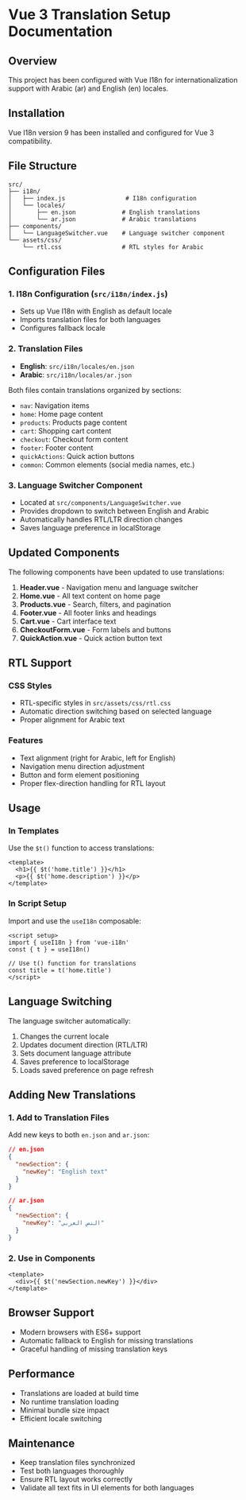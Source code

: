 # Vue 3 Translation Setup Documentation

## Overview
This project has been configured with Vue I18n for internationalization support with Arabic (ar) and English (en) locales.

## Installation
Vue I18n version 9 has been installed and configured for Vue 3 compatibility.

## File Structure
```
src/
├── i18n/
│   ├── index.js                 # I18n configuration
│   └── locales/
│       ├── en.json             # English translations
│       └── ar.json             # Arabic translations
├── components/
│   └── LanguageSwitcher.vue    # Language switcher component
└── assets/css/
    └── rtl.css                 # RTL styles for Arabic
```

## Configuration Files

### 1. I18n Configuration (`src/i18n/index.js`)
- Sets up Vue I18n with English as default locale
- Imports translation files for both languages
- Configures fallback locale

### 2. Translation Files
- **English**: `src/i18n/locales/en.json`
- **Arabic**: `src/i18n/locales/ar.json`

Both files contain translations organized by sections:
- `nav`: Navigation items
- `home`: Home page content
- `products`: Products page content
- `cart`: Shopping cart content
- `checkout`: Checkout form content
- `footer`: Footer content
- `quickActions`: Quick action buttons
- `common`: Common elements (social media names, etc.)

### 3. Language Switcher Component
- Located at `src/components/LanguageSwitcher.vue`
- Provides dropdown to switch between English and Arabic
- Automatically handles RTL/LTR direction changes
- Saves language preference in localStorage

## Updated Components

The following components have been updated to use translations:

1. **Header.vue** - Navigation menu and language switcher
2. **Home.vue** - All text content on home page
3. **Products.vue** - Search, filters, and pagination
4. **Footer.vue** - All footer links and headings
5. **Cart.vue** - Cart interface text
6. **CheckoutForm.vue** - Form labels and buttons
7. **QuickAction.vue** - Quick action button text

## RTL Support

### CSS Styles
- RTL-specific styles in `src/assets/css/rtl.css`
- Automatic direction switching based on selected language
- Proper alignment for Arabic text

### Features
- Text alignment (right for Arabic, left for English)
- Navigation menu direction adjustment
- Button and form element positioning
- Proper flex-direction handling for RTL layout

## Usage

### In Templates
Use the `$t()` function to access translations:
```vue
<template>
  <h1>{{ $t('home.title') }}</h1>
  <p>{{ $t('home.description') }}</p>
</template>
```

### In Script Setup
Import and use the `useI18n` composable:
```vue
<script setup>
import { useI18n } from 'vue-i18n'
const { t } = useI18n()

// Use t() function for translations
const title = t('home.title')
</script>
```

## Language Switching
The language switcher automatically:
1. Changes the current locale
2. Updates document direction (RTL/LTR)
3. Sets document language attribute
4. Saves preference to localStorage
5. Loads saved preference on page refresh

## Adding New Translations

### 1. Add to Translation Files
Add new keys to both `en.json` and `ar.json`:

```json
// en.json
{
  "newSection": {
    "newKey": "English text"
  }
}

// ar.json
{
  "newSection": {
    "newKey": "النص العربي"
  }
}
```

### 2. Use in Components
```vue
<template>
  <div>{{ $t('newSection.newKey') }}</div>
</template>
```

## Browser Support
- Modern browsers with ES6+ support
- Automatic fallback to English for missing translations
- Graceful handling of missing translation keys

## Performance
- Translations are loaded at build time
- No runtime translation loading
- Minimal bundle size impact
- Efficient locale switching

## Maintenance
- Keep translation files synchronized
- Test both languages thoroughly
- Ensure RTL layout works correctly
- Validate all text fits in UI elements for both languages